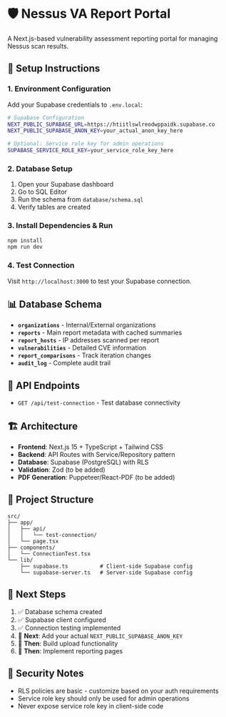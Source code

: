 # 🛡️ Nessus VA Report Portal

A Next.js-based vulnerability assessment reporting portal for managing Nessus scan results.

## 🚀 Setup Instructions

### 1. Environment Configuration

Add your Supabase credentials to `.env.local`:

```bash
# Supabase Configuration
NEXT_PUBLIC_SUPABASE_URL=https://htiitlswlreodwppaidk.supabase.co
NEXT_PUBLIC_SUPABASE_ANON_KEY=your_actual_anon_key_here

# Optional: Service role key for admin operations
SUPABASE_SERVICE_ROLE_KEY=your_service_role_key_here
```

### 2. Database Setup

1. Open your Supabase dashboard
2. Go to SQL Editor
3. Run the schema from `database/schema.sql`
4. Verify tables are created

### 3. Install Dependencies & Run

```bash
npm install
npm run dev
```

### 4. Test Connection

Visit `http://localhost:3000` to test your Supabase connection.

## 📊 Database Schema

- **`organizations`** - Internal/External organizations
- **`reports`** - Main report metadata with cached summaries
- **`report_hosts`** - IP addresses scanned per report
- **`vulnerabilities`** - Detailed CVE information
- **`report_comparisons`** - Track iteration changes
- **`audit_log`** - Complete audit trail

## 🔧 API Endpoints

- `GET /api/test-connection` - Test database connectivity

## 🏗️ Architecture

- **Frontend**: Next.js 15 + TypeScript + Tailwind CSS
- **Backend**: API Routes with Service/Repository pattern
- **Database**: Supabase (PostgreSQL) with RLS
- **Validation**: Zod (to be added)
- **PDF Generation**: Puppeteer/React-PDF (to be added)

## 📁 Project Structure

```
src/
├── app/
│   ├── api/
│   │   └── test-connection/
│   └── page.tsx
├── components/
│   └── ConnectionTest.tsx
└── lib/
    ├── supabase.ts          # Client-side Supabase config
    └── supabase-server.ts   # Server-side Supabase config
```

## 🎯 Next Steps

1. ✅ Database schema created
2. ✅ Supabase client configured
3. ✅ Connection testing implemented
4. 🔄 **Next**: Add your actual `NEXT_PUBLIC_SUPABASE_ANON_KEY`
5. 🔄 **Then**: Build upload functionality
6. 🔄 **Then**: Implement reporting pages

## 🔐 Security Notes

- RLS policies are basic - customize based on your auth requirements
- Service role key should only be used for admin operations
- Never expose service role key in client-side code
